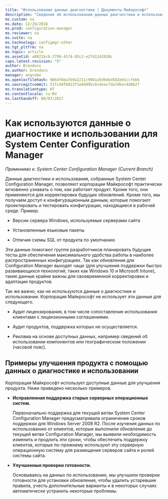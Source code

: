 ```yaml
---
title: "Использование данных диагностики | Документы Майкрософт"
description: "Сведения об использовании данных диагностики и использования, собираемых System Center Configuration Manager, корпорацией Майкрософт."
ms.custom: na
ms.date: 12/29/2016
ms.prod: configuration-manager
ms.reviewer: na
ms.suite: na
ms.technology: configmgr-other
ms.tgt_pltfrm: na
ms.topic: article
ms.assetid: a8021bc8-2799-41f4-83c2-e27d1242028c
caps.latest.revision: "5"
author: Brenduns
ms.author: brenduns
manager: angrobe
ms.openlocfilehash: 9864f6ba7b9a2211c99b1a5d9ebd582e01ccfeb6
ms.sourcegitcommit: 51fc48fb023f1e8d995c6c4eacfda7dbec4d0b2f
ms.translationtype: HT
ms.contentlocale: ru-RU
ms.lasthandoff: 08/07/2017
---
```

# <a name="how-diagnostics-and-usage-data-is-used-for-system-center-configuration-manager"></a>Как используются данные о диагностике и использовании для System Center Configuration Manager

*Применимо к: System Center Configuration Manager (Current Branch)*

Данные диагностики и использования, собранные System Center Configuration Manager, позволяют корпорации Майкрософт практически мгновенно узнавать о том, как работает продукт. Кроме того, они применяются для корректировки будущих обновлений. Кроме того, мы получаем доступ к конфигурационным данным, которые помогают проектировать и тестировать конфигурации, находящиеся в рабочей среде. Пример.  

-   Версии сервера Windows, используемые серверами сайта  

-   Установленные языковые пакеты  

-   Отличия схемы SQL от продукта по умолчанию  

Эти данные помогают группе разработчиков планировать будущие тесты для обеспечения максимального удобства работы в наиболее распространенных конфигурациях. Так как обновления для Configuration Manager выходят чаще (для улучшения поддержки быстро развивающихся технологий, таких как Windows 10 и Microsoft Intune), такие данные крайне важны для своевременной корректировки и адаптации продуктов.  

Так же важно, как не используются данные о диагностике и использовании. Корпорация Майкрософт не использует эти данные для следующего.  

-   Аудит лицензирования, в том числе сопоставление использования клиентами с лицензионными соглашениями.  

-   Аудит продуктов, поддержка которых не осуществляется.  

-   Реклама на основе доступных данных, например сведений об использовании компонентов или географическом положении (часовой пояс).  

##  <a name="bkmk_improve"></a> Примеры улучшения продукта с помощью данных о диагностике и использовании  
Корпорация Майкрософт использует доступные данные для улучшения продукта. Ниже приведено несколько примеров.  

-   **Исправленная поддержка старых серверных операционных систем.**  

     Первоначально поддержка для текущей ветви System Center Configuration Manager предусматривала ограничение сроков поддержки для Windows Server 2008 R2. После изучения данных по использованию от клиентов, которые выполнили обновление до текущей ветви Configuration Manager, мы выявили необходимость изменить и продлить эти сроки, чтобы обеспечить поддержку клиентов, которые по-прежнему используют эту серверную операционную систему для размещения серверов сайта и ролей системы сайта.  

-   **Улучшенные проверки готовности.**  

     Основываясь на данных по использованию, мы улучшили проверки готовности для установки обновления, чтобы удалить устаревшие правила, учесть дополнительные варианты и в некоторых случаях автоматически устранить некоторые проблемы.  
